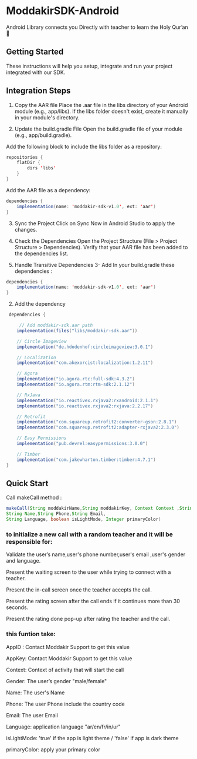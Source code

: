 # ModdakirSDK-Android
Android Library connects you Directly with teacher to learn the Holy Qur’an  📖

##  Getting Started
These instructions will help you setup, integrate and run your project integrated with our SDK.


##  Integration Steps
1. Copy the AAR file
Place the .aar file in the libs directory of your Android module (e.g., app/libs).
If the libs folder doesn't exist, create it manually in your module's directory.

2. Update the build.gradle File
Open the build.gradle file of your module (e.g., app/build.gradle).

Add the following block to include the libs folder as a repository:
```java
repositories {
    flatDir {
        dirs 'libs'
    }
}
```
Add the AAR file as a dependency:
```java
dependencies {
    implementation(name: 'moddakir-sdk-v1.0', ext: 'aar')
}
```
3. Sync the Project
Click on Sync Now in Android Studio to apply the changes.

4. Check the Dependencies
Open the Project Structure (File > Project Structure > Dependencies).
Verify that your AAR file has been added to the dependencies list.

5. Handle Transitive Dependencies
3- Add In your build.gradle these dependencies :
```java
dependencies {
    implementation(name: 'moddakir-sdk-v1.0', ext: 'aar')
}
```

2. Add the dependency
```java
 dependencies {

     // Add moddakir-sdk.aar path
    implementation(files("libs/moddakir-sdk.aar"))

    // Circle Imageview
    implementation("de.hdodenhof:circleimageview:3.0.1")

    // Localization
    implementation("com.akexorcist:localization:1.2.11")

    // Agora
    implementation("io.agora.rtc:full-sdk:4.3.2")
    implementation("io.agora.rtm:rtm-sdk:2.1.12")

    // RxJava
    implementation("io.reactivex.rxjava2:rxandroid:2.1.1")
    implementation("io.reactivex.rxjava2:rxjava:2.2.17")

    // Retrofit
    implementation("com.squareup.retrofit2:converter-gson:2.8.1")
    implementation("com.squareup.retrofit2:adapter-rxjava2:2.3.0")

    // Easy Permissions
    implementation("pub.devrel:easypermissions:3.0.0")

    // Timber
    implementation("com.jakewharton.timber:timber:4.7.1")
}
```



##  Quick Start

Call makeCall method :
```java
makeCall(String moddakirName,String moddakirKey, Context Context ,String Gender,
String Name,String Phone,String Email,
String Language, boolean isLightMode, Integer primaryColor)
```

### to initialize a new call with a random teacher and it will be responsible for:

Validate the user’s name,user's phone number,user's email ,user's gender and language.

Present the waiting screen to the user while trying to connect with a teacher.

Present the in-call screen once the teacher accepts the call.

Present the rating screen after the call ends if it continues more than 30 seconds.

Present the rating done pop-up after rating the teacher and the call.


### this funtion take:

AppID : Contact Moddakir Support to get this value

AppKey: Contact Moddakir Support to get this value

Context: Context of activity that will start the call

Gender: The user’s gender "male/female"

Name: The user's Name

Phone: The user Phone include the country code

Email: The user Email

Language: application language "ar/en/fr/in/ur"

isLightMode: 'true' if the app is light theme / 'false' if app is dark theme

primaryColor: apply your primary color
